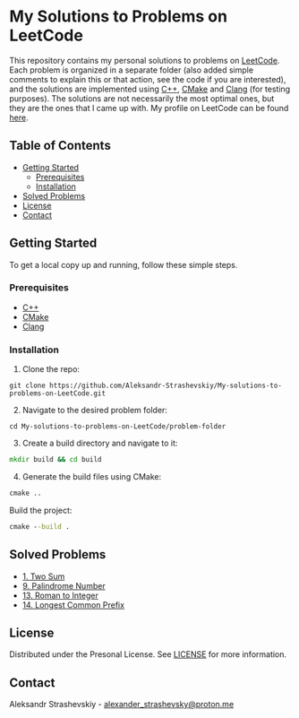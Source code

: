 # My Solutions to Problems on LeetCode
This repository contains my personal solutions to problems on [LeetCode](https://leetcode.com/). Each problem is organized in a separate folder (also added simple comments to explain this or that action, see the code if you are interested), and the solutions are implemented using [C++](#prerequisites "C++"), [CMake](#prerequisites "CMake") and [Clang](#prerequisites "Clang") (for testing purposes). The solutions are not necessarily the most optimal ones, but they are the ones that I came up with. My profile on LeetCode can be found [here](https://leetcode.com/Aleksandr-Strashevskiy/).

## Table of Contents
- [Getting Started](#getting-started)
  - [Prerequisites](#prerequisites)
  - [Installation](#installation)
- [Solved Problems](#solved-problems)
- [License](#license)
- [Contact](#contact)

## Getting Started
To get a local copy up and running, follow these simple steps.

### Prerequisites
- [C++](https://www.cplusplus.com/doc/tutorial/introduction/)
- [CMake](https://cmake.org/)
- [Clang](https://clang.llvm.org/)

### Installation
1. Clone the repo:
```github
git clone https://github.com/Aleksandr-Strashevskiy/My-solutions-to-problems-on-LeetCode.git
```
2. Navigate to the desired problem folder:
```github
cd My-solutions-to-problems-on-LeetCode/problem-folder
```
3. Create a build directory and navigate to it:
```cmd
mkdir build && cd build
```
4. Generate the build files using CMake:
```cmd
cmake ..
```
Build the project:
```cmd
cmake --build .
```

## Solved Problems
- [1. Two Sum](/1-Two-Sum)
- [9. Palindrome Number](/9-Palindrome-Number)
- [13. Roman to Integer](/13-Roman-to-Integer)
- [14. Longest Common Prefix](/14-Longest-Common-Prefix)

## License
Distributed under the Presonal License. See [LICENSE](/LICENSE.md) for more information.

## Contact
Aleksandr Strashevskiy - [alexander_strashevsky@proton.me](mailto:alexander_strashevsky@proton.me)
